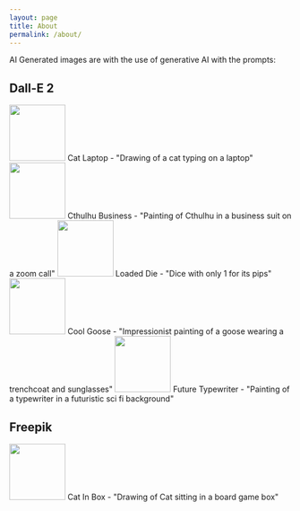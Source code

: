 ```yaml
---
layout: page
title: About
permalink: /about/
---
```


AI Generated images are with the use of generative AI with the prompts:

## Dall-E 2

<img src="{{site.url}}/{{site.baseurl}}/assets/images/AIGenerated/DALL-E/CatLaptop.png" alt="" style="width:100px;"/>
Cat Laptop - "Drawing of a cat typing on a laptop"

<img src="{{site.url}}/{{site.baseurl}}/assets/images/AIGenerated/DALL-E/CthulhuBusiness.png" alt="" style="width:100px;"/>
Cthulhu Business - "Painting of Cthulhu in a business suit on a zoom call"

<img src="{{site.url}}/{{site.baseurl}}/assets/images/AIGenerated/DALL-E/LoadedDie.png" alt="" style="width:100px;"/>
Loaded Die - "Dice with only 1 for its pips"

<img src="{{site.url}}/{{site.baseurl}}/assets/images/AIGenerated/DALL-E/CoolGoose.png" alt="" style="width:100px;"/>
Cool Goose - "Impressionist painting of a goose wearing a trenchcoat and sunglasses"

<img src="{{site.url}}/{{site.baseurl}}/assets/images/AIGenerated/DALL-E/FutureTypewriter.png" alt="" style="width:100px;"/>
Future Typewriter - "Painting of a typewriter in a futuristic sci fi background"

## Freepik

<img src="{{site.url}}/{{site.baseurl}}/assets/images/AIGenerated/freepik/catinbox.png" alt="" style="width:100px;"/>
Cat In Box - "Drawing of Cat sitting in a board game box"


